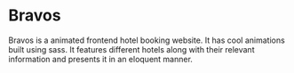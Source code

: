 # Bravos
Bravos is a animated frontend hotel booking website. It has cool animations built using sass. It features different hotels along with their relevant information and presents it in an eloquent manner.
